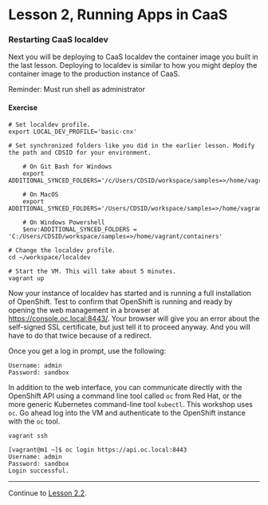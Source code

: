 # Lesson 2, Running Apps in CaaS

### Restarting CaaS localdev

Next you will be deploying to CaaS localdev the container image you built in the last lesson. Deploying to localdev is similar to how you might deploy the container image to the production instance of CaaS.

<!-- Your instance of localdev is probably still running with the `build-host` profile. Which is optimized for building container images, but does not start the OpenShift service. So before you can deploy the app container, you need to restart CaaS localdev with the `basic-cnx` profile. Instructions for doing this are included in the exercise notes below. -->

Reminder: Must run shell as administrator


#### Exercise

```
# Set localdev profile.
export LOCAL_DEV_PROFILE='basic-cnx'

# Set synchronized folders like you did in the earlier lesson. Modify the path and CDSID for your environment.

    # On Git Bash for Windows
    export ADDITIONAL_SYNCED_FOLDERS='/c/Users/CDSID/workspace/samples=>/home/vagrant/containers'

    # On MacOS
    export ADDITIONAL_SYNCED_FOLDERS='/Users/CDSID/workspace/samples=>/home/vagrant/containers'

    # On Windows Powershell
    $env:ADDITIONAL_SYNCED_FOLDERS = 'C:/Users/CDSID/workspace/samples=>/home/vagrant/containers'

# Change the localdev profile.
cd ~/workspace/localdev

# Start the VM. This will take about 5 minutes.
vagrant up
```

Now your instance of localdev has started and is running a full installation of OpenShift. Test to confirm that OpenShift is running and ready by opening the web management in a browser at https://console.oc.local:8443/. Your browser will give you an error about the self-signed SSL certificate, but just tell it to proceed anyway. And you will have to do that twice because of a redirect.

Once you get a log in prompt, use the following:

```
Username: admin
Password: sandbox
```

In addition to the web interface, you can communicate directly with the OpenShift API using a command line tool called `oc` from Red Hat, or the more generic Kubernetes command-line tool `kubectl`. This workshop uses `oc`. Go ahead log into the VM and authenticate to the OpenShift instance with the `oc` tool.
```
vagrant ssh

[vagrant@m1 ~]$ oc login https://api.oc.local:8443
Username: admin
Password: sandbox
Login successful.
```

<!---
If you get an error like, "no such host" or "couldn't resolve host", the issue is likely with the name resolution of `console.oc.local`. The localdev installation runs a local DNS service to provide name resolution for the `oc.local` domain. Sometimes, you will need to wait a bit longer for the DNS service to start, or manually flush your DNS cache with `ipconfig /flushdns` on Windows (or escape the fwd slash in Git Bash like `ipconfig //flushdns`).
-->
---  

Continue to [Lesson 2.2](./lesson2.2.md).
